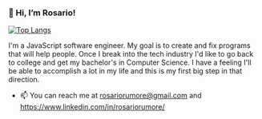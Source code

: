 ### 👋 Hi, I’m Rosario!

[![Top Langs](https://github-readme-stats.vercel.app/api/top-langs/?username=brosari0&layout=compact)](https://github.com/brosari0/github-readme-stats)

<p>I'm a JavaScript software engineer. My goal is to create and fix programs that will help people. Once I break into the tech industry I'd like to go back to college and get my bachelor's in Computer Science. I have a feeling I'll be able to accomplish a lot in my life and this is my first big step in that direction.



- 📫 You can reach me at rosariorumore@gmail.com and https://www.linkedin.com/in/rosariorumore/
